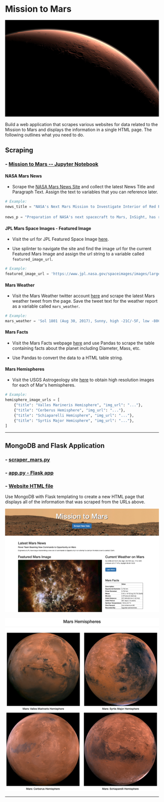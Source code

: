 # Mission to Mars

![mission_to_mars](img/mission_to_mars.jpg)

Build a web application that scrapes various websites for data related to the Mission to Mars and displays the information in a single HTML page. The following outlines what you need to do.

## Scraping

### - [Mission to Mars -- Jupyter Notebook](https://nbviewer.jupyter.org/github/Pyligent/mars_scraper/blob/master/mission_to_mars_tj.ipynb)

#### NASA Mars News

* Scrape the [NASA Mars News Site](https://mars.nasa.gov/news/) and collect the latest News Title and Paragraph Text. Assign the text to variables that you can reference later.

```python
# Example:
news_title = "NASA's Next Mars Mission to Investigate Interior of Red Planet"

news_p = "Preparation of NASA's next spacecraft to Mars, InSight, has ramped up this summer, on course for launch next May from Vandenberg Air Force Base in central California -- the first interplanetary launch in history from America's West Coast."
```

#### JPL Mars Space Images - Featured Image

* Visit the url for JPL Featured Space Image [here](https://www.jpl.nasa.gov/spaceimages/?search=&category=Mars).

* Use splinter to navigate the site and find the image url for the current Featured Mars Image and assign the url string to a variable called `featured_image_url`.

```python
# Example:
featured_image_url = 'https://www.jpl.nasa.gov/spaceimages/images/largesize/PIA16225_hires.jpg'
```

#### Mars Weather

* Visit the Mars Weather twitter account [here](https://twitter.com/marswxreport?lang=en) and scrape the latest Mars weather tweet from the page. Save the tweet text for the weather report as a variable called `mars_weather`.

```python
# Example:
mars_weather = 'Sol 1801 (Aug 30, 2017), Sunny, high -21C/-5F, low -80C/-112F, pressure at 8.82 hPa, daylight 06:09-17:55'
```

#### Mars Facts

* Visit the Mars Facts webpage [here](http://space-facts.com/mars/) and use Pandas to scrape the table containing facts about the planet including Diameter, Mass, etc.

* Use Pandas to convert the data to a HTML table string.

#### Mars Hemispheres

* Visit the USGS Astrogeology site [here](https://astrogeology.usgs.gov/search/results?q=hemisphere+enhanced&k1=target&v1=Mars) to obtain high resolution images for each of Mar's hemispheres.


```python
# Example:
hemisphere_image_urls = [
    {"title": "Valles Marineris Hemisphere", "img_url": "..."},
    {"title": "Cerberus Hemisphere", "img_url": "..."},
    {"title": "Schiaparelli Hemisphere", "img_url": "..."},
    {"title": "Syrtis Major Hemisphere", "img_url": "..."},
]
```

- - -

## MongoDB and Flask Application

### - [scraper_mars.py](https://github.com/Pyligent/mars_scraper/blob/master/scrape_mars.py)   
### - [app.py - Flask app](https://github.com/Pyligent/mars_scraper/blob/master/app.py)   
### - [Website HTML file](https://github.com/Pyligent/mars_scraper/blob/master/templates/index.html)   

Use MongoDB with Flask templating to create a new HTML page that displays all of the information that was scraped from the URLs above.

![final_app_part1.png](img/Flaskapp_web1.png)   
<br>
![final_app_part2.png](img/web2.png)
![final_app_part3.png](img/web3.png)

- - -

